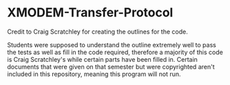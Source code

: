 # XMODEM-Transfer-Protocol

Credit to Craig Scratchley for creating the outlines for the code.

Students were supposed to understand the outline extremely well to pass the tests as well as fill in the code required, therefore a majority of this code is Craig Scratchley's while certain parts have been filled in. Certain documents that were given on that semester but were copyrighted aren't included in this repository, meaning this program will not run.
